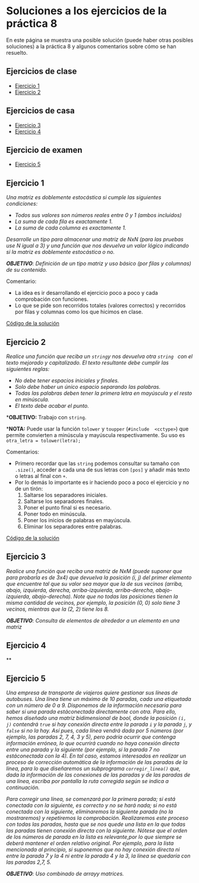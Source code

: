# Soluciones a los ejercicios de la práctica 8

En este página se muestra una posible solución (puede haber otras posibles soluciones) a la práctica 8 y algunos comentarios sobre cómo se han resuelto.

## Ejercicios de clase

* [Ejercicio 1](#ejercicio-1)
* [Ejercicio 2](#ejercicio-2)

## Ejercicios de casa

* [Ejercicio 3](#ejercicio-3)
* [Ejercicio 4](#ejercicio-4)

## Ejercicio de examen

* [Ejercicio 5](#ejercicio-5)

## Ejercicio 1

*Una matriz es doblemente estocástica si cumple las siguientes condiciones:*

* *Todos sus valores son números reales entre 0 y 1 (ambos incluidos)*
* *La suma de cada fila es exactamente 1.*
* *La suma de cada columna es exactamente 1.*

*Desarrolle un tipo para almacenar una matriz de NxN (para las pruebas use N igual a 3) y una función que nos devuelva un valor lógico indicando si la matriz es doblemente estocástica o no.*

***OBJETIVO**: Definición de un tipo matriz y uso básico (por filas y columnas) de su contenido.*

Comentario:
* La idea es ir desarrollando el ejercicio poco a poco y cada comprobación con funciones.
* Lo que se pide son recorridos totales (valores correctos) y recorridos por filas y columnas como los que hicimos en clase.

[Código de la solución](p8/p8e1.cpp)

## Ejercicio 2

*Realice  una  función  que  reciba  un `string`y  nos  devuelva  otra `string ` con  el texto mejorado y capitalizado. El texto resultante debe cumplir las siguientes reglas:*
* *No debe tener espacios iniciales y finales.*
* *Solo debe haber un único espacio separando las palabras.*
* *Todas las palabras deben tener la primera letra en mayúscula y el resto en minúscula.*
* *El texto debe acabar el punto.*

***OBJETIVO:** Trabajo con `string`.

***NOTA:**  Puede  usar  la  función `tolower` y `toupper` (`#include  <cctype>`)  que  permite convierten  a  minúscula  y mayúscula respectivamente. Su uso es `otra_letra = tolower(letra);`

Comentarios:
* Primero recordar que las `string` podemos consultar su tamaño con `.size()`, acceder a cada una de sus letras con `[pos]` y añadir más texto o letras al final con `+`.
* Por lo demás lo importante es ir haciendo poco a poco el ejercicio y no de un tirón:
  1. Saltarse los separadores iniciales.
  2. Saltarse los separadores finales.
  3. Poner el punto final si es necesario.
  4. Poner todo en minúscula.
  5. Poner los inicios de palabras en mayúscula.
  6. Eliminar los separadores entre palabras.
  

[Código de la solución](p8/p8e2.cpp)

## Ejercicio 3
*Realice una función que reciba una matriz de NxM (puede suponer que para probarla es de 3x4) que devuelva la posición (i, j) del primer elemento que encuentre tal que su valor sea mayor que la de sus vecinos (arriba, abajo, izquierda, derecha, arriba-izquierda, arriba-derecha, abajo-izquierda, abajo-derecha). Note que no todas las posiciones tienen la misma cantidad de vecinos, por ejemplo, la posición (0, 0) solo tiene 3 vecinos, mientras que la (2, 2) tiene los 8.* 

***OBJETIVO**: Consulta de elementos de alrededor a un elemento en una matriz*

## Ejercicio 4
**

## Ejercicio 5
*Una  empresa  de  transporte  de  viajeros  quiere  gestionar  sus  líneas  de autobuses. Una línea tiene un máximo de 10 paradas, cada una etiquetada con un número de 0 a 9. Disponemos de la información necesaria para saber si una parada estáconectada directamente con otra.  Para ello, hemos diseñado una matriz bidimensional de bool, donde la posición `(i, j)` contendrá `true` si hay conexión directa entre la parada `i` y la parada `j`, y `false` si no la hay. Así pues, cada línea vendrá dada por 5 números (por ejemplo, las paradas 2, 7, 4, 3 y 5), pero podría ocurrir que contenga información errónea, lo que ocurrirá cuando no haya conexión directa entre una parada y la  siguiente  (por  ejemplo,  si  la  parada  7  no  estáconectada  con  la  4).  En  tal caso,  estamos  interesados  en  realizar  un proceso de corrección automática de la información de las paradas de la línea, para lo que diseñaremos un subprograma `corregir_linea()` que, dada la información de las conexiones de las paradas y de las paradas de una línea, escriba por pantalla la ruta corregida según se indica a continuación.*

*Para corregir una línea, se comenzará por la primera parada; si está conectada con la siguiente, es correcto y no se hará nada;  si  no  está  conectada  con  la  siguiente,  eliminaremos  la  siguiente  parada (no  la  mostraremos) y  repetiremos  la comprobación.  Realizaremos  este  proceso  con  todas  las  paradas,  hasta  que se  nos  quede  una  lista  en  la  que  todas  las paradas tienen conexión directa con la siguiente. Nótese que el orden de los números de parada en la lista es relevante,por lo que siempre se deberá mantener el orden relativo original. Por ejemplo, para la lista mencionada al principio, si suponemos que no hay conexión directa ni entre la parada 7 y la 4 ni entre la parada 4 y la 3, la línea se quedaría con las paradas 2,7, 5.*

***OBJETIVO**: Uso combinado de arrayy matrices.*
